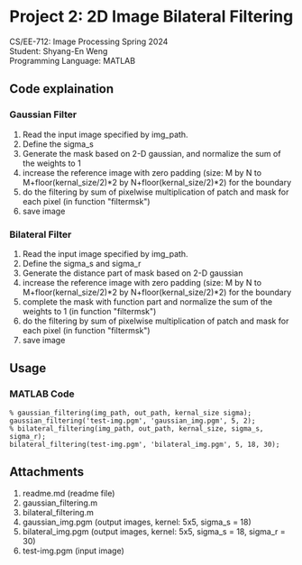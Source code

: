# Project 2: 2D Image Bilateral Filtering
CS/EE-712: Image Processing Spring 2024  
Student: Shyang-En Weng  
Programming Language: MATLAB

## Code explaination
### Gaussian Filter
1. Read the input image specified by img_path.
2. Define the sigma_s
3. Generate the mask based on 2-D gaussian, and normalize the sum of the weights to 1
4. increase the reference image with zero padding (size: M by N to M+floor(kernal_size/2)*2 by N+floor(kernal_size/2)*2) for the boundary
5. do the filtering by sum of pixelwise multiplication of patch and mask for each pixel (in function "filtermsk")
6. save image
### Bilateral Filter
1. Read the input image specified by img_path.
2. Define the sigma_s and sigma_r
3. Generate the distance part of mask based on 2-D gaussian
4. increase the reference image with zero padding (size: M by N to M+floor(kernal_size/2)*2 by N+floor(kernal_size/2)*2) for the boundary
5. complete the mask with function part and normalize the sum of the weights to 1 (in function "filtermsk")
6. do the filtering by sum of pixelwise multiplication of patch and mask for each pixel (in function "filtermsk")
7. save image
## Usage
### MATLAB Code
```
% gaussian_filtering(img_path, out_path, kernal_size sigma);
gaussian_filtering('test-img.pgm', 'gaussian_img.pgm', 5, 2);
% bilateral_filtering(img_path, out_path, kernal_size, sigma_s, sigma_r);
bilateral_filtering(test-img.pgm', 'bilateral_img.pgm', 5, 18, 30);
```

## Attachments
1. readme.md (readme file)
2. gaussian_filtering.m
3. bilateral_filtering.m
4. gaussian_img.pgm (output images, kernel: 5x5, sigma_s = 18)
5. bilateral_img.pgm (output images, kernel: 5x5, sigma_s = 18, sigma_r = 30)
6. test-img.pgm (input image)